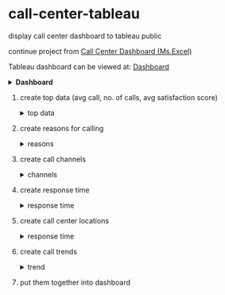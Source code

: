 # call-center-tableau
display call center dashboard to tableau public

continue project from <a href="https://github.com/hartonooo/Call-Center-Dashboard" target="_blank" target="_blank" rel="noopener noreferrer">Call Center Dashboard (Ms.Excel)</a>

Tableau dashboard can be viewed at: <a href="https://public.tableau.com/app/profile/hartono4637/viz/DashboardCallCenter-2020_16762778123870/Dashboard?publish=yes" target="_blank" target="_blank" rel="noopener noreferrer"> Dashboard</a>

<details>
  <summary><b>Dashboard</b></summary>
  <img src="https://github.com/mas-tono/call-center-tableau/blob/main/image/Dashboard.png">
</details>  


1. create top data (avg call, no. of calls, avg satisfaction score)
    <details>
      <summary>top data</summary>
      <img src="https://github.com/mas-tono/call-center-tableau/blob/main/image/top.jpg">
    </details>  

2. create reasons for calling
    <details>
      <summary>reasons</summary>
      <img src="https://github.com/mas-tono/call-center-tableau/blob/main/image/reason%20for%20calling.jpg">
    </details>  

3. create call channels
    <details>
      <summary>channels</summary>
      <img src="https://github.com/mas-tono/call-center-tableau/blob/main/image/calls%20channel.jpg">
    </details>  

4. create response time
    <details>
      <summary>response time</summary>
      <img src="https://github.com/mas-tono/call-center-tableau/blob/main/image/response%20time.jpg">
    </details>

5. create call center locations
    <details>
      <summary>response time</summary>
      <img src="https://github.com/mas-tono/call-center-tableau/blob/main/image/call%20center%20locations.jpg">
    </details>

6. create call trends
    <details>
      <summary>trend</summary>
      <img src="https://github.com/mas-tono/call-center-tableau/blob/main/image/calls%20trend.jpg">
    </details>

7. put them together into dashboard
